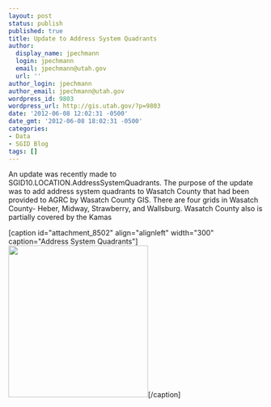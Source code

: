 ```yaml
---
layout: post
status: publish
published: true
title: Update to Address System Quadrants
author:
  display_name: jpechmann
  login: jpechmann
  email: jpechmann@utah.gov
  url: ''
author_login: jpechmann
author_email: jpechmann@utah.gov
wordpress_id: 9803
wordpress_url: http://gis.utah.gov/?p=9803
date: '2012-06-08 12:02:31 -0500'
date_gmt: '2012-06-08 18:02:31 -0500'
categories:
- Data
- SGID Blog
tags: []
---
```

<p>An update was recently made to SGID10.LOCATION.AddressSystemQuadrants. The purpose of the update was to add address system quadrants to Wasatch County that had been provided to AGRC by Wasatch County GIS. There are four grids in Wasatch County- Heber, Midway, Strawberry, and Wallsburg. Wasatch County also is partially covered by the Kamas </p>
<p>[caption id="attachment_8502" align="alignleft" width="300" caption="Address System Quadrants"]<a href="http://gis.utah.gov/wp-content/uploads/Grids.png"><img class=" wp-image-8502 " title="Address System Qudrants" src="http://gis.utah.gov/wp-content/uploads/Grids.png" alt="" width="276" height="300" /></a>[/caption]</p>
